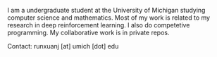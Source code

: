 I am a undergraduate student at the University of Michigan studying computer science and mathematics. Most of my work is related to my research in deep reinforcement learning. I also do competetive programming. My collaborative work is in private repos.

Contact: runxuanj [at] umich [dot] edu
